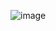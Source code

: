 ![image](https://github.com/hamanyann/calculater/assets/75150231/a16972f1-81e4-47e1-b771-d7ed26c901c0)

